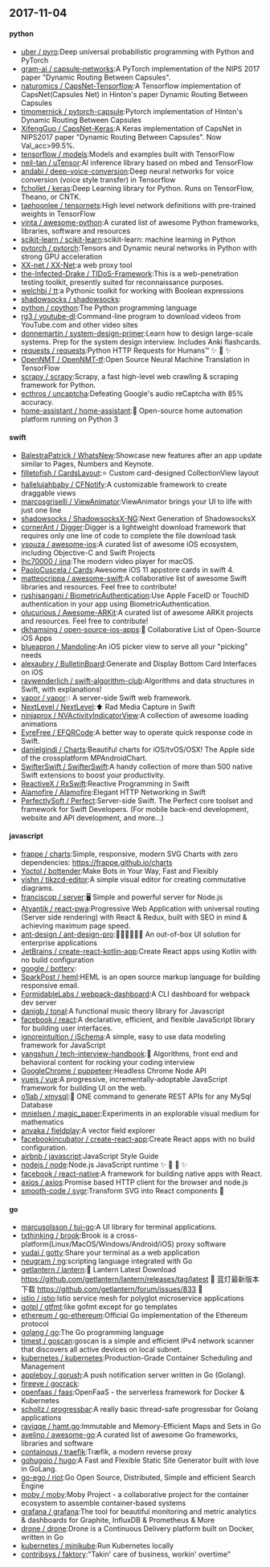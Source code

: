 ## 2017-11-04

#### python
* [uber / pyro](https://github.com/uber/pyro):Deep universal probabilistic programming with Python and PyTorch
* [gram-ai / capsule-networks](https://github.com/gram-ai/capsule-networks):A PyTorch implementation of the NIPS 2017 paper "Dynamic Routing Between Capsules".
* [naturomics / CapsNet-Tensorflow](https://github.com/naturomics/CapsNet-Tensorflow):A Tensorflow implementation of CapsNet(Capsules Net) in Hinton's paper Dynamic Routing Between Capsules
* [timomernick / pytorch-capsule](https://github.com/timomernick/pytorch-capsule):Pytorch implementation of Hinton's Dynamic Routing Between Capsules
* [XifengGuo / CapsNet-Keras](https://github.com/XifengGuo/CapsNet-Keras):A Keras implementation of CapsNet in NIPS2017 paper "Dynamic Routing Between Capsules". Now Val_acc>99.5%.
* [tensorflow / models](https://github.com/tensorflow/models):Models and examples built with TensorFlow
* [neil-tan / uTensor](https://github.com/neil-tan/uTensor):AI inference library based on mbed and TensorFlow
* [andabi / deep-voice-conversion](https://github.com/andabi/deep-voice-conversion):Deep neural networks for voice conversion (voice style transfer) in Tensorflow
* [fchollet / keras](https://github.com/fchollet/keras):Deep Learning library for Python. Runs on TensorFlow, Theano, or CNTK.
* [taehoonlee / tensornets](https://github.com/taehoonlee/tensornets):High level network definitions with pre-trained weights in TensorFlow
* [vinta / awesome-python](https://github.com/vinta/awesome-python):A curated list of awesome Python frameworks, libraries, software and resources
* [scikit-learn / scikit-learn](https://github.com/scikit-learn/scikit-learn):scikit-learn: machine learning in Python
* [pytorch / pytorch](https://github.com/pytorch/pytorch):Tensors and Dynamic neural networks in Python with strong GPU acceleration
* [XX-net / XX-Net](https://github.com/XX-net/XX-Net):a web proxy tool
* [the-Infected-Drake / TIDoS-Framework](https://github.com/the-Infected-Drake/TIDoS-Framework):This is a web-penetration testing toolkit, presently suited for reconnaissance purposes.
* [welchbj / tt](https://github.com/welchbj/tt):a Pythonic toolkit for working with Boolean expressions
* [shadowsocks / shadowsocks](https://github.com/shadowsocks/shadowsocks):
* [python / cpython](https://github.com/python/cpython):The Python programming language
* [rg3 / youtube-dl](https://github.com/rg3/youtube-dl):Command-line program to download videos from YouTube.com and other video sites
* [donnemartin / system-design-primer](https://github.com/donnemartin/system-design-primer):Learn how to design large-scale systems. Prep for the system design interview. Includes Anki flashcards.
* [requests / requests](https://github.com/requests/requests):Python HTTP Requests for Humans™ ✨ 🍰 ✨
* [OpenNMT / OpenNMT-tf](https://github.com/OpenNMT/OpenNMT-tf):Open Source Neural Machine Translation in TensorFlow
* [scrapy / scrapy](https://github.com/scrapy/scrapy):Scrapy, a fast high-level web crawling & scraping framework for Python.
* [ecthros / uncaptcha](https://github.com/ecthros/uncaptcha):Defeating Google's audio reCaptcha with 85% accuracy.
* [home-assistant / home-assistant](https://github.com/home-assistant/home-assistant):🏡 Open-source home automation platform running on Python 3

#### swift
* [BalestraPatrick / WhatsNew](https://github.com/BalestraPatrick/WhatsNew):Showcase new features after an app update similar to Pages, Numbers and Keynote.
* [filletofish / CardsLayout](https://github.com/filletofish/CardsLayout):⭐️ Custom card-designed CollectionView layout
* [hallelujahbaby / CFNotify](https://github.com/hallelujahbaby/CFNotify):A customizable framework to create draggable views
* [marcosgriselli / ViewAnimator](https://github.com/marcosgriselli/ViewAnimator):ViewAnimator brings your UI to life with just one line
* [shadowsocks / ShadowsocksX-NG](https://github.com/shadowsocks/ShadowsocksX-NG):Next Generation of ShadowsocksX
* [cornerAnt / Digger](https://github.com/cornerAnt/Digger):Digger is a lightweight download framework that requires only one line of code to complete the file download task
* [vsouza / awesome-ios](https://github.com/vsouza/awesome-ios):A curated list of awesome iOS ecosystem, including Objective-C and Swift Projects
* [lhc70000 / iina](https://github.com/lhc70000/iina):The modern video player for macOS.
* [PaoloCuscela / Cards](https://github.com/PaoloCuscela/Cards):Awesome iOS 11 appstore cards in swift 4.
* [matteocrippa / awesome-swift](https://github.com/matteocrippa/awesome-swift):A collaborative list of awesome Swift libraries and resources. Feel free to contribute!
* [rushisangani / BiometricAuthentication](https://github.com/rushisangani/BiometricAuthentication):Use Apple FaceID or TouchID authentication in your app using BiometricAuthentication.
* [olucurious / Awesome-ARKit](https://github.com/olucurious/Awesome-ARKit):A curated list of awesome ARKit projects and resources. Feel free to contribute!
* [dkhamsing / open-source-ios-apps](https://github.com/dkhamsing/open-source-ios-apps):📱 Collaborative List of Open-Source iOS Apps
* [blueapron / Mandoline](https://github.com/blueapron/Mandoline):An iOS picker view to serve all your "picking" needs
* [alexaubry / BulletinBoard](https://github.com/alexaubry/BulletinBoard):Generate and Display Bottom Card Interfaces on iOS
* [raywenderlich / swift-algorithm-club](https://github.com/raywenderlich/swift-algorithm-club):Algorithms and data structures in Swift, with explanations!
* [vapor / vapor](https://github.com/vapor/vapor):💧 A server-side Swift web framework.
* [NextLevel / NextLevel](https://github.com/NextLevel/NextLevel):⬆️ Rad Media Capture in Swift
* [ninjaprox / NVActivityIndicatorView](https://github.com/ninjaprox/NVActivityIndicatorView):A collection of awesome loading animations
* [EyreFree / EFQRCode](https://github.com/EyreFree/EFQRCode):A better way to operate quick response code in Swift.
* [danielgindi / Charts](https://github.com/danielgindi/Charts):Beautiful charts for iOS/tvOS/OSX! The Apple side of the crossplatform MPAndroidChart.
* [SwifterSwift / SwifterSwift](https://github.com/SwifterSwift/SwifterSwift):A handy collection of more than 500 native Swift extensions to boost your productivity.
* [ReactiveX / RxSwift](https://github.com/ReactiveX/RxSwift):Reactive Programming in Swift
* [Alamofire / Alamofire](https://github.com/Alamofire/Alamofire):Elegant HTTP Networking in Swift
* [PerfectlySoft / Perfect](https://github.com/PerfectlySoft/Perfect):Server-side Swift. The Perfect core toolset and framework for Swift Developers. (For mobile back-end development, website and API development, and more…)

#### javascript
* [frappe / charts](https://github.com/frappe/charts):Simple, responsive, modern SVG Charts with zero dependencies: https://frappe.github.io/charts
* [Yoctol / bottender](https://github.com/Yoctol/bottender):Make Bots in Your Way, Fast and Flexibly
* [yishn / tikzcd-editor](https://github.com/yishn/tikzcd-editor):A simple visual editor for creating commutative diagrams.
* [franciscop / server](https://github.com/franciscop/server):🖥 Simple and powerful server for Node.js
* [Atyantik / react-pwa](https://github.com/Atyantik/react-pwa):Progressive Web Application with universal routing (Server side rendering) with React & Redux, built with SEO in mind & achieving maximum page speed.
* [ant-design / ant-design-pro](https://github.com/ant-design/ant-design-pro):👨🏻‍💻👩🏻‍💻 An out-of-box UI solution for enterprise applications
* [JetBrains / create-react-kotlin-app](https://github.com/JetBrains/create-react-kotlin-app):Create React apps using Kotlin with no build configuration
* [google / bottery](https://github.com/google/bottery):
* [SparkPost / heml](https://github.com/SparkPost/heml):HEML is an open source markup language for building responsive email.
* [FormidableLabs / webpack-dashboard](https://github.com/FormidableLabs/webpack-dashboard):A CLI dashboard for webpack dev server
* [danigb / tonal](https://github.com/danigb/tonal):A functional music theory library for Javascript
* [facebook / react](https://github.com/facebook/react):A declarative, efficient, and flexible JavaScript library for building user interfaces.
* [ignoreintuition / jSchema](https://github.com/ignoreintuition/jSchema):A simple, easy to use data modeling framework for JavaScript
* [yangshun / tech-interview-handbook](https://github.com/yangshun/tech-interview-handbook):💯 Algorithms, front end and behavioral content for rocking your coding interview
* [GoogleChrome / puppeteer](https://github.com/GoogleChrome/puppeteer):Headless Chrome Node API
* [vuejs / vue](https://github.com/vuejs/vue):A progressive, incrementally-adoptable JavaScript framework for building UI on the web.
* [o1lab / xmysql](https://github.com/o1lab/xmysql):🚀 ONE command to generate REST APIs for any MySql Database
* [mnielsen / magic_paper](https://github.com/mnielsen/magic_paper):Experiments in an explorable visual medium for mathematics
* [anvaka / fieldplay](https://github.com/anvaka/fieldplay):A vector field explorer
* [facebookincubator / create-react-app](https://github.com/facebookincubator/create-react-app):Create React apps with no build configuration.
* [airbnb / javascript](https://github.com/airbnb/javascript):JavaScript Style Guide
* [nodejs / node](https://github.com/nodejs/node):Node.js JavaScript runtime ✨ 🐢 🚀 ✨
* [facebook / react-native](https://github.com/facebook/react-native):A framework for building native apps with React.
* [axios / axios](https://github.com/axios/axios):Promise based HTTP client for the browser and node.js
* [smooth-code / svgr](https://github.com/smooth-code/svgr):Transform SVG into React components 🦁

#### go
* [marcusolsson / tui-go](https://github.com/marcusolsson/tui-go):A UI library for terminal applications.
* [txthinking / brook](https://github.com/txthinking/brook):Brook is a cross-platform(Linux/MacOS/Windows/Android/iOS) proxy software
* [yudai / gotty](https://github.com/yudai/gotty):Share your terminal as a web application
* [neugram / ng](https://github.com/neugram/ng):scripting language integrated with Go
* [getlantern / lantern](https://github.com/getlantern/lantern):🔴 Lantern Latest Download https://github.com/getlantern/lantern/releases/tag/latest 🔴 蓝灯最新版本下载 https://github.com/getlantern/forum/issues/833 🔴
* [istio / istio](https://github.com/istio/istio):Istio service mesh for polyglot microservice applications
* [gotpl / gtfmt](https://github.com/gotpl/gtfmt):like gofmt except for go templates
* [ethereum / go-ethereum](https://github.com/ethereum/go-ethereum):Official Go implementation of the Ethereum protocol
* [golang / go](https://github.com/golang/go):The Go programming language
* [timest / goscan](https://github.com/timest/goscan):goscan is a simple and efficient IPv4 network scanner that discovers all active devices on local subnet.
* [kubernetes / kubernetes](https://github.com/kubernetes/kubernetes):Production-Grade Container Scheduling and Management
* [appleboy / gorush](https://github.com/appleboy/gorush):A push notification server written in Go (Golang).
* [fireeye / gocrack](https://github.com/fireeye/gocrack):
* [openfaas / faas](https://github.com/openfaas/faas):OpenFaaS - the serverless framework for Docker & Kubernetes
* [schollz / progressbar](https://github.com/schollz/progressbar):A really basic thread-safe progressbar for Golang applications
* [raviqqe / hamt.go](https://github.com/raviqqe/hamt.go):Immutable and Memory-Efficient Maps and Sets in Go
* [avelino / awesome-go](https://github.com/avelino/awesome-go):A curated list of awesome Go frameworks, libraries and software
* [containous / traefik](https://github.com/containous/traefik):Træfik, a modern reverse proxy
* [gohugoio / hugo](https://github.com/gohugoio/hugo):A Fast and Flexible Static Site Generator built with love in GoLang.
* [go-ego / riot](https://github.com/go-ego/riot):Go Open Source, Distributed, Simple and efficient Search Engine
* [moby / moby](https://github.com/moby/moby):Moby Project - a collaborative project for the container ecosystem to assemble container-based systems
* [grafana / grafana](https://github.com/grafana/grafana):The tool for beautiful monitoring and metric analytics & dashboards for Graphite, InfluxDB & Prometheus & More
* [drone / drone](https://github.com/drone/drone):Drone is a Continuous Delivery platform built on Docker, written in Go
* [kubernetes / minikube](https://github.com/kubernetes/minikube):Run Kubernetes locally
* [contribsys / faktory](https://github.com/contribsys/faktory):"Takin' care of business, workin' overtime"
